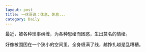 ```yaml
---
layout: post
title: 一休哥说：休息，休息...
category: Daily
---
```


最近，被各种琐事纠缠，为各种思绪而困惑，生出莫名的情绪。   

好像被围困在一个狭小的空间里，全身缠满了线，越挣扎越是乱糟糟。  


